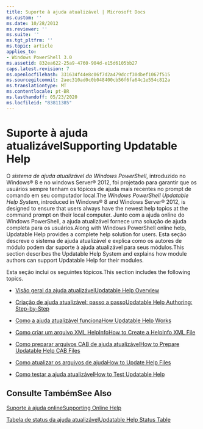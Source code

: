 ```yaml
---
title: Suporte à ajuda atualizável | Microsoft Docs
ms.custom: ''
ms.date: 10/28/2012
ms.reviewer: ''
ms.suite: ''
ms.tgt_pltfrm: ''
ms.topic: article
applies_to:
- Windows PowerShell 3.0
ms.assetid: 832ea622-25a9-4760-904d-e15d6105bb27
caps.latest.revision: 7
ms.openlocfilehash: 331634f44e8c06f7d2a479dccf30dbef1067f515
ms.sourcegitcommit: 2aec310ad0c0b048400cb56f6fa64c1e554c812a
ms.translationtype: MT
ms.contentlocale: pt-BR
ms.lasthandoff: 05/23/2020
ms.locfileid: "83811385"
---
```

# <a name="supporting-updatable-help"></a><span data-ttu-id="0e767-102">Suporte à ajuda atualizável</span><span class="sxs-lookup"><span data-stu-id="0e767-102">Supporting Updatable Help</span></span>

<span data-ttu-id="0e767-103">O *sistema de ajuda atualizável do Windows PowerShell*, introduzido no Windows® 8 e no windows Server® 2012, foi projetado para garantir que os usuários sempre tenham os tópicos de ajuda mais recentes no prompt de comando em seu computador local.</span><span class="sxs-lookup"><span data-stu-id="0e767-103">The *Windows PowerShell Updatable Help System*, introduced in Windows® 8 and Windows Server® 2012, is designed to ensure that users always have the newest help topics at the command prompt on their local computer.</span></span> <span data-ttu-id="0e767-104">Junto com a ajuda online do Windows PowerShell, a ajuda atualizável fornece uma solução de ajuda completa para os usuários.</span><span class="sxs-lookup"><span data-stu-id="0e767-104">Along with Windows PowerShell online help, Updatable Help provides a complete help solution for users.</span></span> <span data-ttu-id="0e767-105">Esta seção descreve o sistema de ajuda atualizável e explica como os autores de módulo podem dar suporte à ajuda atualizável para seus módulos.</span><span class="sxs-lookup"><span data-stu-id="0e767-105">This section describes the Updatable Help System and explains how module authors can support Updatable Help for their modules.</span></span>

<span data-ttu-id="0e767-106">Esta seção inclui os seguintes tópicos.</span><span class="sxs-lookup"><span data-stu-id="0e767-106">This section includes the following topics.</span></span>

- [<span data-ttu-id="0e767-107">Visão geral da ajuda atualizável</span><span class="sxs-lookup"><span data-stu-id="0e767-107">Updatable Help Overview</span></span>](./updatable-help-overview.md)

- [<span data-ttu-id="0e767-108">Criação de ajuda atualizável: passo a passo</span><span class="sxs-lookup"><span data-stu-id="0e767-108">Updatable Help Authoring: Step-by-Step</span></span>](./updatable-help-authoring-step-by-step.md)

- [<span data-ttu-id="0e767-109">Como a ajuda atualizável funciona</span><span class="sxs-lookup"><span data-stu-id="0e767-109">How Updatable Help Works</span></span>](./how-updatable-help-works.md)

- [<span data-ttu-id="0e767-110">Como criar um arquivo XML HelpInfo</span><span class="sxs-lookup"><span data-stu-id="0e767-110">How to Create a HelpInfo XML File</span></span>](./how-to-create-a-helpinfo-xml-file.md)

- [<span data-ttu-id="0e767-111">Como preparar arquivos CAB de ajuda atualizável</span><span class="sxs-lookup"><span data-stu-id="0e767-111">How to Prepare Updatable Help CAB Files</span></span>](./how-to-prepare-updatable-help-cab-files.md)

- [<span data-ttu-id="0e767-112">Como atualizar os arquivos de ajuda</span><span class="sxs-lookup"><span data-stu-id="0e767-112">How to Update Help Files</span></span>](./how-to-update-help-files.md)

- [<span data-ttu-id="0e767-113">Como testar a ajuda atualizável</span><span class="sxs-lookup"><span data-stu-id="0e767-113">How to Test Updatable Help</span></span>](./how-to-test-updatable-help.md)

## <a name="see-also"></a><span data-ttu-id="0e767-114">Consulte Também</span><span class="sxs-lookup"><span data-stu-id="0e767-114">See Also</span></span>

[<span data-ttu-id="0e767-115">Suporte à ajuda online</span><span class="sxs-lookup"><span data-stu-id="0e767-115">Supporting Online Help</span></span>](./supporting-online-help.md)

[<span data-ttu-id="0e767-116">Tabela de status da ajuda atualizável</span><span class="sxs-lookup"><span data-stu-id="0e767-116">Updatable Help Status Table</span></span>](https://www.microsoft.com/en-us/itpro/windows)
